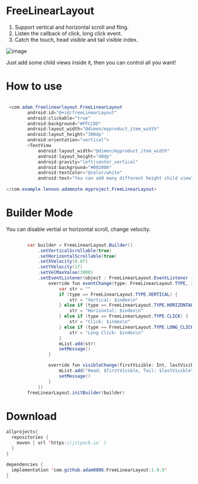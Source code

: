 <p><h1>FreeLinearLayout</h1></p>

1. Support vertical and horizontal scroll and fling.<br>
2. Listen the callback of click, long click event.<br>
3. Catch the touch, head visible and tail visible index.<br>

![image](https://github.com/adam0806/FreeLinearLayout/blob/master/imgs/freeLinearLayout.gif)

Just add some child views inside it, then you can control all you want! 

<p><h1>How to use</h1></p>

```java

 <com.adam.freelinearlayout.FreeLinearLayout
        android:id="@+id/freeLinearLayout"
        android:clickable="true"
        android:background="#FFCCDD"
        android:layout_width="@dimen/myproduct_item_width"
        android:layout_height="300dp"
        android:orientation="vertical">
        <TextView
            android:layout_width="@dimen/myproduct_item_width"
            android:layout_height="40dp"
            android:gravity="left|center_vertical"
            android:background="#002000"
            android:textColor="@color/white"
            android:text="You can add many different height child view"/>
            
</com.example.lenovo.adamnote.myproject.FreeLinearLayout>
```

<p><h1>Builder Mode</h1></p>

You can disable vertial or horizontal scroll, change velocity.
```java

        var builder = FreeLinearLayout.Builder()
            .setVerticalScrollable(true)
            .setHorizontalScrollable(true)
            .setXVelocity(0.8f)
            .setYVelocity(1f)
            .setVelMaxValue(3000)
            .setEventListener(object : FreeLinearLayout.EventListener {
                override fun eventChange(type: FreeLinearLayout.TYPE, index: Int) {
                    var str = ""
                    if (type == FreeLinearLayout.TYPE.VERTICAL) {
                        str = "Vertical: $index\n"
                    } else if (type == FreeLinearLayout.TYPE.HORIZONTAL) {
                        str = "Horizontal: $index\n"
                    } else if (type == FreeLinearLayout.TYPE.CLICK) {
                        str = "Click: $index\n"
                    } else if (type == FreeLinearLayout.TYPE.LONG_CLICK) {
                        str = "Long Click: $index\n"
                    }
                    mList.add(str)
                    setMessage()
                }

                override fun visibleChange(firstVisible: Int, lastVisible: Int) {
                    mList.add("Head: $firstVisible, Tail: $lastVisible\n")
                    setMessage()
                }
            })
        freeLinearLayout.initBuilder(builder)
```
  
<p><h1>Download</h1></p>

```java
allprojects{
  repositories {
    maven { url 'https://jitpack.io' }  
  }  
}  

dependencies {  
  implementation 'com.github.adam0806:FreeLinearLayout:1.0.0'  
}  
```
